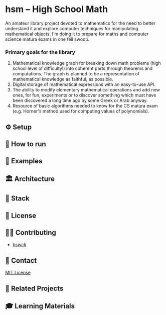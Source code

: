 # hsm – High School Math
An amateur library project devoted to mathematics for the need to better understand it and explore 
computer techniques for manipulating mathematical objects. I'm doing it to prepare for maths 
and computer science matura exams in one fell swoop.

### Primary goals for the library
1. Mathematical knowledge graph for breaking down math problems (high school level of difficulty!) 
into coherent parts through theorems and computations. The graph is planned to be a 
representation of mathematical knowledge as faithful, as possible.
2. Digital storage of mathematical expressions with an easy-to-use API.
3. The ability to modify elementary mathematical operations and add new ones, for fun, experiments 
or to discover something which must have been discovered a long time ago by some Greek or Arab 
anyway.
4. Resource of basic algorithms needed to know for the CS matura exam 
(e.g. Horner's method used for computing values of polynomials).

## ⚙️ Setup
## 🚀 How to run
## 📝 Examples
## 🏛️ Architecture
## 🤖 Stack
## 📖 License
## 👨‍💻 Contributing
* [bswck](https://github.com/bswck)
## 📧 Contact
[MIT License](https://choosealicense.com/licenses/mit/)
## 🔗 Related Projects 
## 🎓 Learning Materials

